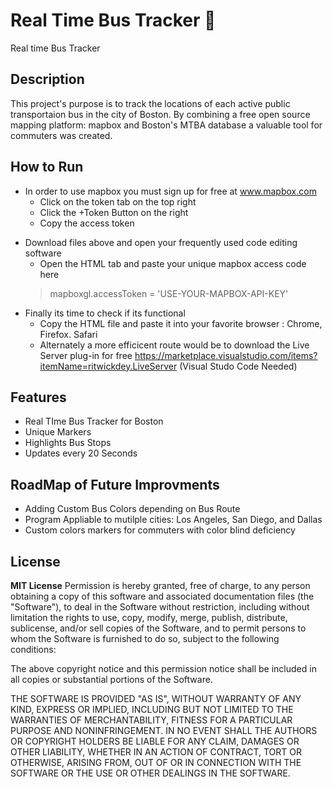 # Real Time Bus Tracker :bus:
Real time Bus Tracker
## Description 
This project's purpose is to track the locations of each active public transportaion bus in the city of Boston. By combining a free open source mapping platform: mapbox and Boston's MTBA database a valuable tool for commuters was created. 
## How to Run
* In order to use mapbox you must sign up for free at www.mapbox.com 
  - Click on the token tab on the top right
  - Click the +Token Button on the right
  - Copy the access token 
- Download files above and open your frequently used code editing software
  - Open the HTML tab and paste your unique mapbox access code here
  > mapboxgl.accessToken = 'USE-YOUR-MAPBOX-API-KEY'
- Finally its time to check if its functional
  - Copy the HTML file and paste it into your favorite browser : Chrome, Firefox. Safari
  - Alternately a more efficicent route would be to download the Live Server plug-in for free https://marketplace.visualstudio.com/items?itemName=ritwickdey.LiveServer (Visual Studo Code Needed)
 ## Features
 - Real TIme Bus Tracker for Boston
 - Unique Markers
 - Highlights Bus Stops
 - Updates every 20 Seconds 
 ## RoadMap of Future Improvments
 - Adding Custom Bus Colors depending on Bus Route
 - Program Appliable to mutilple cities: Los Angeles, San Diego, and Dallas
 - Custom colors markers for commuters with color blind deficiency
 ## License 
 **MIT License**
 Permission is hereby granted, free of charge, to any person obtaining a copy of this software and associated documentation files (the "Software"), to deal in the Software without restriction, including without limitation the rights to use, copy, modify, merge, publish, distribute, sublicense, and/or sell copies of the Software, and to permit persons to whom the Software is furnished to do so, subject to the following conditions:

The above copyright notice and this permission notice shall be included in all copies or substantial portions of the Software.

THE SOFTWARE IS PROVIDED "AS IS", WITHOUT WARRANTY OF ANY KIND, EXPRESS OR IMPLIED, INCLUDING BUT NOT LIMITED TO THE WARRANTIES OF MERCHANTABILITY, FITNESS FOR A PARTICULAR PURPOSE AND NONINFRINGEMENT. IN NO EVENT SHALL THE AUTHORS OR COPYRIGHT HOLDERS BE LIABLE FOR ANY CLAIM, DAMAGES OR OTHER LIABILITY, WHETHER IN AN ACTION OF CONTRACT, TORT OR OTHERWISE, ARISING FROM, OUT OF OR IN CONNECTION WITH THE SOFTWARE OR THE USE OR OTHER DEALINGS IN THE SOFTWARE.
